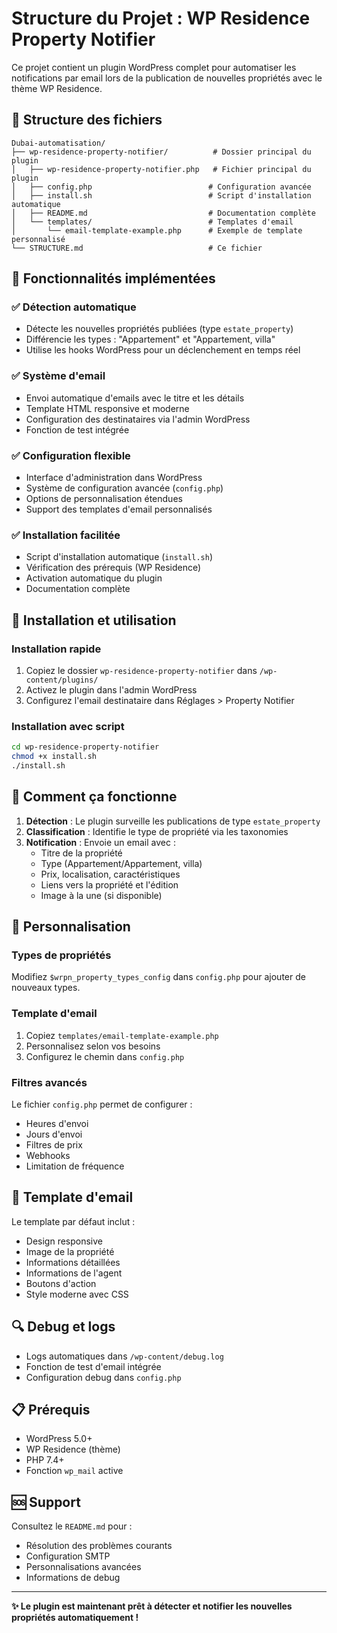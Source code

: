 # Structure du Projet : WP Residence Property Notifier

Ce projet contient un plugin WordPress complet pour automatiser les notifications par email lors de la publication de nouvelles propriétés avec le thème WP Residence.

## 📁 Structure des fichiers

```
Dubai-automatisation/
├── wp-residence-property-notifier/          # Dossier principal du plugin
│   ├── wp-residence-property-notifier.php   # Fichier principal du plugin
│   ├── config.php                          # Configuration avancée
│   ├── install.sh                          # Script d'installation automatique
│   ├── README.md                           # Documentation complète
│   └── templates/                          # Templates d'email
│       └── email-template-example.php      # Exemple de template personnalisé
└── STRUCTURE.md                            # Ce fichier
```

## 🎯 Fonctionnalités implémentées

### ✅ Détection automatique
- Détecte les nouvelles propriétés publiées (type `estate_property`)
- Différencie les types : "Appartement" et "Appartement, villa"
- Utilise les hooks WordPress pour un déclenchement en temps réel

### ✅ Système d'email
- Envoi automatique d'emails avec le titre et les détails
- Template HTML responsive et moderne
- Configuration des destinataires via l'admin WordPress
- Fonction de test intégrée

### ✅ Configuration flexible
- Interface d'administration dans WordPress
- Système de configuration avancée (`config.php`)
- Options de personnalisation étendues
- Support des templates d'email personnalisés

### ✅ Installation facilitée
- Script d'installation automatique (`install.sh`)
- Vérification des prérequis (WP Residence)
- Activation automatique du plugin
- Documentation complète

## 🚀 Installation et utilisation

### Installation rapide
1. Copiez le dossier `wp-residence-property-notifier` dans `/wp-content/plugins/`
2. Activez le plugin dans l'admin WordPress
3. Configurez l'email destinataire dans Réglages > Property Notifier

### Installation avec script
```bash
cd wp-residence-property-notifier
chmod +x install.sh
./install.sh
```

## 📧 Comment ça fonctionne

1. **Détection** : Le plugin surveille les publications de type `estate_property`
2. **Classification** : Identifie le type de propriété via les taxonomies
3. **Notification** : Envoie un email avec :
   - Titre de la propriété
   - Type (Appartement/Appartement, villa)
   - Prix, localisation, caractéristiques
   - Liens vers la propriété et l'édition
   - Image à la une (si disponible)

## 🔧 Personnalisation

### Types de propriétés
Modifiez `$wrpn_property_types_config` dans `config.php` pour ajouter de nouveaux types.

### Template d'email
1. Copiez `templates/email-template-example.php`
2. Personnalisez selon vos besoins
3. Configurez le chemin dans `config.php`

### Filtres avancés
Le fichier `config.php` permet de configurer :
- Heures d'envoi
- Jours d'envoi
- Filtres de prix
- Webhooks
- Limitation de fréquence

## 🎨 Template d'email

Le template par défaut inclut :
- Design responsive
- Image de la propriété
- Informations détaillées
- Informations de l'agent
- Boutons d'action
- Style moderne avec CSS

## 🔍 Debug et logs

- Logs automatiques dans `/wp-content/debug.log`
- Fonction de test d'email intégrée
- Configuration debug dans `config.php`

## 📋 Prérequis

- WordPress 5.0+
- WP Residence (thème)
- PHP 7.4+
- Fonction `wp_mail` active

## 🆘 Support

Consultez le `README.md` pour :
- Résolution des problèmes courants
- Configuration SMTP
- Personnalisations avancées
- Informations de debug

---

**✨ Le plugin est maintenant prêt à détecter et notifier les nouvelles propriétés automatiquement !**
